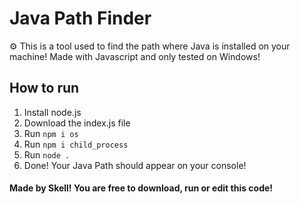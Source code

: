 # Java Path Finder
⚙ This is a tool used to find the path where Java is installed on your machine! Made with Javascript and only tested on Windows!

## How to run
1. Install node.js 
2. Download the index.js file
3. Run `npm i os`
4. Run `npm i child_process `
5. Run `node .`
6. Done! Your Java Path should appear on your console!

#### Made by Skell! You are free to download, run or edit this code!
